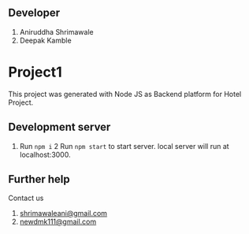 ## Developer 
1. Aniruddha Shrimawale
2. Deepak Kamble

# Project1

This project was generated with Node JS as Backend platform for Hotel Project.

## Development server

1. Run `npm i`
2  Run `npm start` to start server. local server will run at localhost:3000.

## Further help

Contact us 
1. shrimawaleani@gmail.com
2. newdmk111@gmail.com
